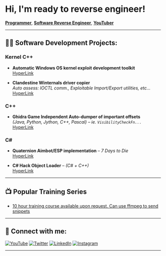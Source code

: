 # Hi, I'm ready to reverse engineer!  
[**Programmer**](https://github.com/han-naki), [**Software Reverse Engineer**](https://www.linkedin.com/in/han-naki/), [**YouTuber**](https://www.youtube.com/c/han-naki)

---

## 👨‍💻 Software Development Projects:

### Kernel C++
- **Automatic Windows OS kernel exploit development toolkit**  
  [HyperLink](https://github.com/han-naki/kernel)

- **Clandestine Winternals driver copier**  
  _Auto assess: IOCTL comm., Exploitable Import/Export utilities, etc..._  
  [HyperLink](https://github.com/han-naki/kernel)

### C++
- **Ghidra Game Independent Auto-dumper of important offsets**  
  _(Java, Python, Jython, C++, Pascal) – ie. `VisibilityCheckFn...`_  
  [HyperLink](https://github.com/han-naki/ghidra)

### C#
- **Quaternion Aimbot/ESP implementation** – *7 Days to Die*  
  [HyperLink](https://github.com/han-naki/ghidra)

- **C# Hack Object Loader** – *(C# + C++)*  
  [HyperLink](https://github.com/han-naki/C#)

---

## 📺 Popular Training Series

- [10 hour training course available upon request. Can use ffmpeg to send snippets](https://www.youtube.com/c/han-naki)

---

## 🤳 Connect with me:

[![YouTube](https://cdn.jsdelivr.net/npm/simple-icons@v3/icons/youtube.svg)](https://www.youtube.com/c/han-naki)
[![Twitter](https://cdn.jsdelivr.net/npm/simple-icons@v3/icons/twitter.svg)](https://twitter.com/han-naki)
[![LinkedIn](https://cdn.jsdelivr.net/npm/simple-icons@v3/icons/linkedin.svg)](https://linkedin.com/in/han-naki)
[![Instagram](https://cdn.jsdelivr.net/npm/simple-icons@v3/icons/instagram.svg)](https://www.instagram.com/han-naki)

---

<!--
**what/isthis** is a ✨ _special_ ✨ repository because its `README.md` (this file) appears on your GitHub profile.

Here are some ideas to get you started:

- 🔭 I’m currently working on ...
- 🌱 I’m currently learning ...
- 👯 I’m looking to collaborate on ...
- 🤔 I’m looking for help with ...
- 💬 Ask me about ...
- 📫 How to reach me: ...
- 😄 Pronouns: ...
- ⚡ Fun fact: ...
-->


